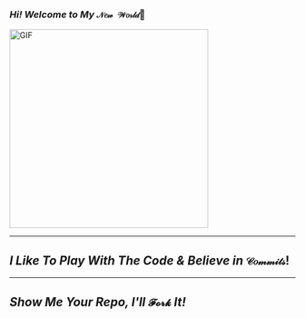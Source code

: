 ### *Hi! Welcome to My* `𝒩𝑒𝓌 𝒲𝑜𝓇𝓁𝒹`👋

<img height="350" width="350" alt="GIF" src="https://user-images.githubusercontent.com/56346262/95710981-a612dd00-0c16-11eb-9228-64d0e2242866.gif" />

- - - -
## *I Like To Play With The Code & Believe in* `𝒞𝑜𝓂𝓂𝒾𝓉𝓈`!

- - - -
## *Show Me Your Repo, I'll* `𝓕𝓸𝓻𝓴` *It!*

